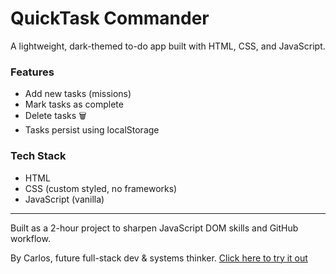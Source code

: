 # QuickTask Commander

A lightweight, dark-themed to-do app built with HTML, CSS, and JavaScript.

### Features
- Add new tasks (missions)
- Mark tasks as complete 
- Delete tasks 🗑️
- Tasks persist using localStorage

### Tech Stack
- HTML
- CSS (custom styled, no frameworks)
- JavaScript (vanilla)

---

Built as a 2-hour project to sharpen JavaScript DOM skills and GitHub workflow.

By Carlos, future full-stack dev & systems thinker.
[Click here to try it out](https://hypnoticdata777.github.io/QuickTask-Commander)
